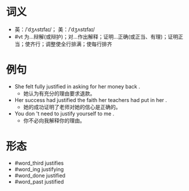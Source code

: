 # 词义
- 英：/ˈdʒʌstɪfaɪ/； 美：/ˈdʒʌstɪfaɪ/
- #vt 为…辩解(或辩护)；对…作出解释；证明…正确(或正当、有理)；证明正当；使齐行；调整使全行排满；使每行排齐
# 例句
- She felt fully justified in asking for her money back .
	- 她认为有充分的理由要求退款。
- Her success had justified the faith her teachers had put in her .
	- 她的成功证明了老师对她的信心是正确的。
- You don 't need to justify yourself to me .
	- 你不必向我解释你的理由。
# 形态
- #word_third justifies
- #word_ing justifying
- #word_done justified
- #word_past justified
